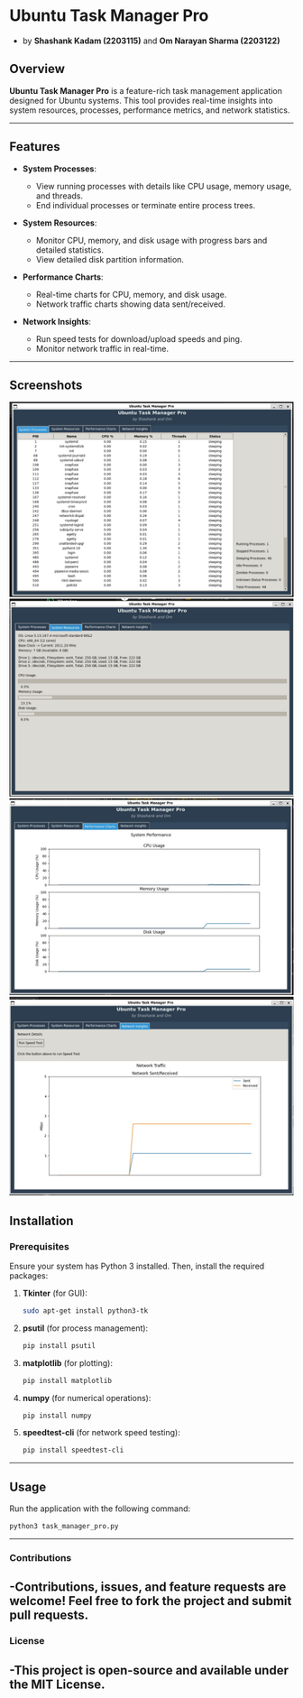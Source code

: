 # Ubuntu Task Manager Pro
- by **Shashank Kadam (2203115)** and **Om Narayan Sharma (2203122)**
## Overview
**Ubuntu Task Manager Pro** is a feature-rich task management application designed for Ubuntu systems. This tool provides real-time insights into system resources, processes, performance metrics, and network statistics.

---

## Features
- **System Processes**: 
  - View running processes with details like CPU usage, memory usage, and threads.
  - End individual processes or terminate entire process trees.
  
- **System Resources**:
  - Monitor CPU, memory, and disk usage with progress bars and detailed statistics.
  - View detailed disk partition information.

- **Performance Charts**:
  - Real-time charts for CPU, memory, and disk usage.
  - Network traffic charts showing data sent/received.

- **Network Insights**:
  - Run speed tests for download/upload speeds and ping.
  - Monitor network traffic in real-time.

---

## Screenshots
![img1](/images/e864025d936fe16caf0302d905937092f8110b39.jpg)
![img2](/images/f8e7aef3fd1849508beee7ce5fe3d485a3fd64b5.jpg)
![img3](/images/707d5a435d5f91b864faf5b87d28d105132cbb2a.jpg)
![img4](/images/dcf6bc689e6df52fab1da73cfe2e3c1ba1e70109.jpg)

## Installation

### Prerequisites
Ensure your system has Python 3 installed. Then, install the required packages:

1. **Tkinter** (for GUI):  
   ```bash
   sudo apt-get install python3-tk
2. **psutil** (for process management):
    ```bash
   pip install psutil
3. **matplotlib** (for plotting):
   ```bash
   pip install matplotlib
4. **numpy** (for numerical operations):
   ```bash
   pip install numpy
5. **speedtest-cli** (for network speed testing):
    ```bash
    pip install speedtest-cli

---

## Usage
Run the application with the following command:
  ```bash
  python3 task_manager_pro.py
  ```

---
### Contributions
-Contributions, issues, and feature requests are welcome! Feel free to fork the project and submit pull requests.
---
### License
-This project is open-source and available under the MIT License.
---




